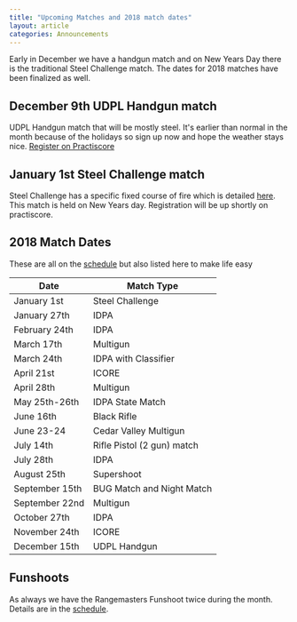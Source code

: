 ```yaml
---
title: "Upcoming Matches and 2018 match dates"
layout: article
categories: Announcements
---
```


Early in December we have a handgun match and on New Years Day there is the traditional Steel Challenge match. The dates for 2018 matches have been finalized as well.

## December 9th UDPL Handgun match

UDPL Handgun match that will be mostly steel. It's earlier than normal in the month because of the holidays so sign up now and hope the weather stays nice. [Register on Practiscore](https://practiscore.com/udpl-december-2017-handgun-match/register)


## January 1st Steel Challenge match

Steel Challenge has a specific fixed course of fire which is detailed [here](https://en.wikipedia.org/wiki/Steel_Challenge). This match is held on New Years day. Registration will be up shortly on practiscore.

## 2018 Match Dates

These are all on the [schedule](http://www.udpl.net/schedule/) but also listed here to make life easy


| Date | Match Type
| --- | --- |
| January 1st | Steel Challenge
|January 27th |  IDPA
|February 24th | IDPA
|March 17th  | Multigun
|March 24th  | IDPA with Classifier
|April 21st  | ICORE
|April 28th  | Multigun
|May 25th-26th | IDPA State Match
|June 16th   | Black Rifle
|June 23-24  | Cedar Valley Multigun
|July 14th   | Rifle Pistol (2 gun) match
|July 28th   | IDPA
|August 25th | Supershoot
|September 15th |    BUG Match and Night Match
|September 22nd  | Multigun
|October 27th    | IDPA
|November 24th   | ICORE
|December 15th   | UDPL Handgun



## Funshoots

As always we have the Rangemasters Funshoot twice during the month. Details are in the [schedule](http://www.udpl.net/schedule/).



